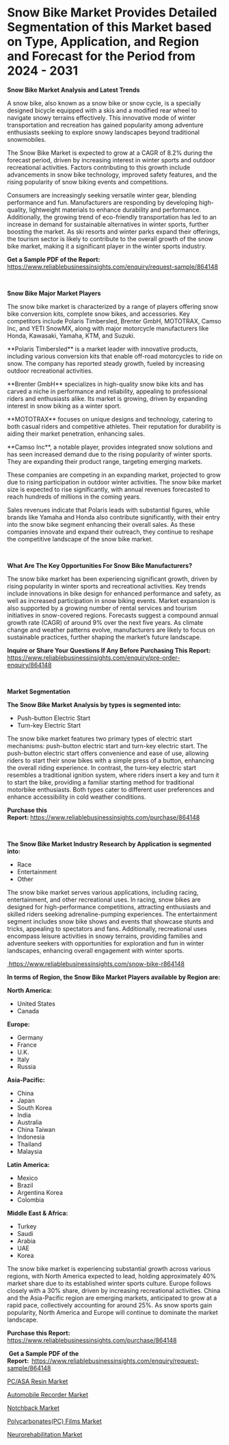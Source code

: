 <p><h1>Snow Bike Market Provides Detailed Segmentation of this Market based on Type, Application, and Region and Forecast for the Period from 2024 - 2031</h1></p><p><strong>Snow Bike Market Analysis and Latest Trends</strong></p>
<p><p>A snow bike, also known as a snow bike or snow cycle, is a specially designed bicycle equipped with a skis and a modified rear wheel to navigate snowy terrains effectively. This innovative mode of winter transportation and recreation has gained popularity among adventure enthusiasts seeking to explore snowy landscapes beyond traditional snowmobiles.</p><p>The Snow Bike Market is expected to grow at a CAGR of 8.2% during the forecast period, driven by increasing interest in winter sports and outdoor recreational activities. Factors contributing to this growth include advancements in snow bike technology, improved safety features, and the rising popularity of snow biking events and competitions. </p><p>Consumers are increasingly seeking versatile winter gear, blending performance and fun. Manufacturers are responding by developing high-quality, lightweight materials to enhance durability and performance. Additionally, the growing trend of eco-friendly transportation has led to an increase in demand for sustainable alternatives in winter sports, further boosting the market. As ski resorts and winter parks expand their offerings, the tourism sector is likely to contribute to the overall growth of the snow bike market, making it a significant player in the winter sports industry.</p></p>
<p><strong>Get a Sample PDF of the Report:&nbsp;</strong> <a href="https://www.reliablebusinessinsights.com/enquiry/request-sample/864148?utm_campaign=113&utm_medium=2&utm_source=Github&utm_content=ia&utm_term=02112024&utm_id=snow-bike">https://www.reliablebusinessinsights.com/enquiry/request-sample/864148</a></p>
<p>&nbsp;</p>
<p><strong>Snow Bike Major Market Players</strong></p>
<p><p>The snow bike market is characterized by a range of players offering snow bike conversion kits, complete snow bikes, and accessories. Key competitors include Polaris Timbersled, Brenter GmbH, MOTOTRAX, Camso Inc, and YETI SnowMX, along with major motorcycle manufacturers like Honda, Kawasaki, Yamaha, KTM, and Suzuki.</p><p>**Polaris Timbersled** is a market leader with innovative products, including various conversion kits that enable off-road motorcycles to ride on snow. The company has reported steady growth, fueled by increasing outdoor recreational activities.</p><p>**Brenter GmbH** specializes in high-quality snow bike kits and has carved a niche in performance and reliability, appealing to professional riders and enthusiasts alike. Its market is growing, driven by expanding interest in snow biking as a winter sport.</p><p>**MOTOTRAX** focuses on unique designs and technology, catering to both casual riders and competitive athletes. Their reputation for durability is aiding their market penetration, enhancing sales.</p><p>**Camso Inc**, a notable player, provides integrated snow solutions and has seen increased demand due to the rising popularity of winter sports. They are expanding their product range, targeting emerging markets.</p><p>These companies are competing in an expanding market, projected to grow due to rising participation in outdoor winter activities. The snow bike market size is expected to rise significantly, with annual revenues forecasted to reach hundreds of millions in the coming years.</p><p>Sales revenues indicate that Polaris leads with substantial figures, while brands like Yamaha and Honda also contribute significantly, with their entry into the snow bike segment enhancing their overall sales. As these companies innovate and expand their outreach, they continue to reshape the competitive landscape of the snow bike market.</p></p>
<p>&nbsp;</p>
<p><strong>What Are The Key Opportunities For Snow Bike Manufacturers?</strong></p>
<p><p>The snow bike market has been experiencing significant growth, driven by rising popularity in winter sports and recreational activities. Key trends include innovations in bike design for enhanced performance and safety, as well as increased participation in snow biking events. Market expansion is also supported by a growing number of rental services and tourism initiatives in snow-covered regions. Forecasts suggest a compound annual growth rate (CAGR) of around 9% over the next five years. As climate change and weather patterns evolve, manufacturers are likely to focus on sustainable practices, further shaping the market’s future landscape.</p></p>
<p><strong>Inquire or Share Your Questions If Any Before Purchasing This Report:</strong> <a href="https://www.reliablebusinessinsights.com/enquiry/pre-order-enquiry/864148?utm_campaign=113&utm_medium=2&utm_source=Github&utm_content=ia&utm_term=02112024&utm_id=snow-bike">https://www.reliablebusinessinsights.com/enquiry/pre-order-enquiry/864148</a></p>
<p>&nbsp;</p>
<p><strong>Market Segmentation</strong></p>
<p><strong>The Snow Bike Market Analysis by types is segmented into:</strong></p>
<p><ul><li>Push-button Electric Start</li><li>Turn-key Electric Start</li></ul></p>
<p><p>The snow bike market features two primary types of electric start mechanisms: push-button electric start and turn-key electric start. The push-button electric start offers convenience and ease of use, allowing riders to start their snow bikes with a simple press of a button, enhancing the overall riding experience. In contrast, the turn-key electric start resembles a traditional ignition system, where riders insert a key and turn it to start the bike, providing a familiar starting method for traditional motorbike enthusiasts. Both types cater to different user preferences and enhance accessibility in cold weather conditions.</p></p>
<p><strong>Purchase this Report:&nbsp;</strong><a href="https://www.reliablebusinessinsights.com/purchase/864148?utm_campaign=113&utm_medium=2&utm_source=Github&utm_content=ia&utm_term=02112024&utm_id=snow-bike">https://www.reliablebusinessinsights.com/purchase/864148</a></p>
<p>&nbsp;</p>
<p><strong>The Snow Bike Market Industry Research by Application is segmented into:</strong></p>
<p><ul><li>Race</li><li>Entertainment</li><li>Other</li></ul></p>
<p><p>The snow bike market serves various applications, including racing, entertainment, and other recreational uses. In racing, snow bikes are designed for high-performance competitions, attracting enthusiasts and skilled riders seeking adrenaline-pumping experiences. The entertainment segment includes snow bike shows and events that showcase stunts and tricks, appealing to spectators and fans. Additionally, recreational uses encompass leisure activities in snowy terrains, providing families and adventure seekers with opportunities for exploration and fun in winter landscapes, enhancing overall engagement with winter sports.</p></p>
<p><a href="https://www.reliablebusinessinsights.com/snow-bike-r864148?utm_campaign=113&utm_medium=2&utm_source=Github&utm_content=ia&utm_term=02112024&utm_id=snow-bike">&nbsp;https://www.reliablebusinessinsights.com/snow-bike-r864148</a></p>
<p><strong>In terms of Region, the Snow Bike Market Players available by Region are:</strong></p>
<p>
    <p> <strong> North America: </strong>
        <ul>
            <li>United States</li>
            <li>Canada</li>
        </ul>
        </p> 
    <p> <strong> Europe: </strong>
        <ul>
            <li>Germany</li>
            <li>France</li>
            <li>U.K.</li>
            <li>Italy</li>
            <li>Russia</li>
        </ul>
        </p> 
    <p> <strong> Asia-Pacific: </strong>
        <ul>
            <li>China</li>
            <li>Japan</li>
            <li>South Korea</li>
            <li>India</li>
            <li>Australia</li>
            <li>China Taiwan</li>
            <li>Indonesia</li>
            <li>Thailand</li>
            <li>Malaysia</li>
        </ul>
        </p> 
    <p> <strong> Latin America: </strong>
        <ul>
            <li>Mexico</li>
            <li>Brazil</li>
            <li>Argentina Korea</li>
            <li>Colombia</li>
        </ul>
        </p> 
    <p> <strong> Middle East & Africa: </strong>
        <ul>
            <li>Turkey</li>
            <li>Saudi</li>
            <li>Arabia</li>
            <li>UAE</li>
            <li>Korea</li>
        </ul>
    </p>
    </p>
<p><p>The snow bike market is experiencing substantial growth across various regions, with North America expected to lead, holding approximately 40% market share due to its established winter sports culture. Europe follows closely with a 30% share, driven by increasing recreational activities. China and the Asia-Pacific region are emerging markets, anticipated to grow at a rapid pace, collectively accounting for around 25%. As snow sports gain popularity, North America and Europe will continue to dominate the market landscape.</p></p>
<p><strong>Purchase this Report: </strong><a href="https://www.reliablebusinessinsights.com/purchase/864148?utm_campaign=113&utm_medium=2&utm_source=Github&utm_content=ia&utm_term=02112024&utm_id=snow-bike">https://www.reliablebusinessinsights.com/purchase/864148</a></p>
<p>&nbsp;<strong>Get a Sample PDF of the Report:&nbsp;&nbsp;</strong><a href="https://www.reliablebusinessinsights.com/enquiry/request-sample/864148?utm_campaign=113&utm_medium=2&utm_source=Github&utm_content=ia&utm_term=02112024&utm_id=snow-bike">https://www.reliablebusinessinsights.com/enquiry/request-sample/864148</a></p>
<p><strong></strong></p>
<p><p><a href="https://www.linkedin.com/pulse/emerging-opportunities-challenges-global-pcasa-resin-jql2f?utm_campaign=113&utm_medium=2&utm_source=Github&utm_content=ia&utm_term=02112024&utm_id=snow-bike">PC/ASA Resin Market</a></p><p><a href="https://github.com/wenonaelwil/Market-Research-Report-List-1/blob/main/automobile-recorder-market.md?utm_campaign=113&utm_medium=2&utm_source=Github&utm_content=ia&utm_term=02112024&utm_id=snow-bike">Automobile Recorder Market</a></p><p><a href="https://github.com/denishaucarn/Market-Research-Report-List-1/blob/main/notchback-market.md?utm_campaign=113&utm_medium=2&utm_source=Github&utm_content=ia&utm_term=02112024&utm_id=snow-bike">Notchback Market</a></p><p><a href="https://www.linkedin.com/pulse/polycarbonatespc-films-market-outlook-complete-industry-analysis-ob1pf?utm_campaign=113&utm_medium=2&utm_source=Github&utm_content=ia&utm_term=02112024&utm_id=snow-bike">Polycarbonates(PC) Films Market</a></p><p><a href="https://issuu.com/reportprime-2/docs/neurorehabilitation-market-size-203_9755ecb1f36b0b?utm_campaign=113&utm_medium=2&utm_source=Github&utm_content=ia&utm_term=02112024&utm_id=snow-bike">Neurorehabilitation Market</a></p></p>
